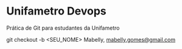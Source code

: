 # Unifametro Devops

Prática de Git para estudantes da Unifametro

git checkout -b <SEU_NOME>
Mabelly, mabelly.gomes@gmail.com
